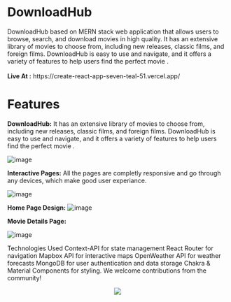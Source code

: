 <h1>DownloadHub</h1> DownloadHub based on MERN stack web application that allows users to browse, search, and download movies in high quality. It has an extensive library of movies to choose from, including new releases, classic films, and foreign films. DownloadHub is easy to use and navigate, and it offers a variety of features to help users find the perfect movie .
<br/>
<br/>
<b>Live At :</b> https://create-react-app-seven-teal-51.vercel.app/

# Features 

**DownloadHub:** It has an extensive library of movies to choose from, including new releases, classic films, and foreign films. DownloadHub is easy to use and navigate, and it offers a variety of features to help users find the perfect movie .

![image](https://res.cloudinary.com/dbbuqesjg/image/upload/v1695317422/DownloadHub-MERN-Photos/1_q93rrl.png)

**Interactive Pages:** All the pages are completly responsive and go through any devices, which make good user experiance.

![image](https://res.cloudinary.com/dbbuqesjg/image/upload/v1695317645/DownloadHub-MERN-Photos/7_sm8an4.png)


**Home Page Design:** 
![image]([https://github.com/monurajputrko/Adventour/assets/68837552/2f037799-4ebb-4f7a-8cb6-b97e1c27158d](https://res.cloudinary.com/dbbuqesjg/image/upload/v1695317409/DownloadHub-MERN-Photos/4_c3asto.png))

**Movie Details Page:**

![image](https://res.cloudinary.com/dbbuqesjg/image/upload/v1695317409/DownloadHub-MERN-Photos/4_c3asto.png)

Technologies Used Context-API for state management React Router for navigation Mapbox API for interactive maps OpenWeather API for weather forecasts MongoDB for user authentication and data storage Chakra & Material Components for styling. We welcome contributions from the community!

<p align="center">
  <a href="https://skillicons.dev">
    <img src="https://skillicons.dev/icons?i=react,js,contextapi,mongodb,node,express,chakraui,css,git" />
  </a>
</p>


